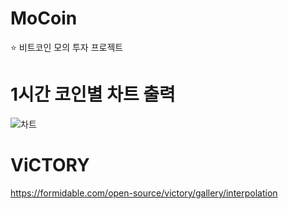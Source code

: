 # MoCoin

⭐️ 비트코인 모의 투자 프로젝트

# 1시간 코인별 차트 출력

![차트](https://user-images.githubusercontent.com/66454452/217729971-50c39915-3702-46c4-9786-7659d9688677.gif)

# ViCTORY

https://formidable.com/open-source/victory/gallery/interpolation
